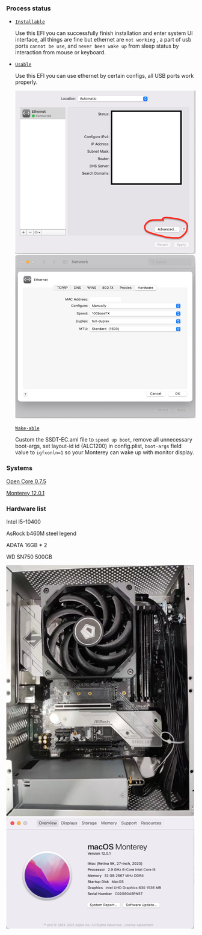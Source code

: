 ### Process status

- [``Installable``](https://github.com/17x/hackintosh-i5-10400-asrock-b460m-steel-legend/releases/tag/installable)

  Use this EFI you can successfully finish installation and enter system UI interface, all things are fine but ethernet are ``not working`` , a part of usb ports ``cannot be use``, and ``never been wake up`` from sleep status by interaction from mouse or keyboard.
  
- [``Usable``](https://github.com/17x/hackintosh-i5-10400-asrock-b460m-steel-legend/releases/tag/usable)

  Use this EFI you can use ethernet by certain configs, all USB ports work properly.
  
  <img src="./assets/eth-0.png" width="500" height="433">
  
  <img src="./assets/eth-1.png" width="500" height="433">
  
  [``Wake-able``](https://github.com/17x/hackintosh-i5-10400-asrock-b460m-steel-legend/releases/tag/wake-able)
  
  Custom the SSDT-EC.aml file to `speed up boot`, remove all unnecessary boot-args, set layout-id id (ALC1200) in config.plist, `boot-args` field value to `igfxonln=1` so your Monterey can wake up with monitor display.



### Systems

[Open Core 0.7.5](https://github.com/acidanthera/OpenCorePkg/releases/tag/0.7.5)

[Monterey 12.0.1](https://cloud.mfpud.com/Hackintosh/241BB3B9B9FF8D2CDDEDD9972CC34099/macOS%20Monterey%2012.0.1%20Clover%20and%20OC%20with%20PE.dmg)



### Hardware list

Intel I5-10400

AsRock b460M steel legend

ADATA 16GB * 2

WD SN750 500GB



<img src="./assets/inside-case.jpg" width="500" height="666">

<img src="./assets/system-ui.png" width="500" height="295">

